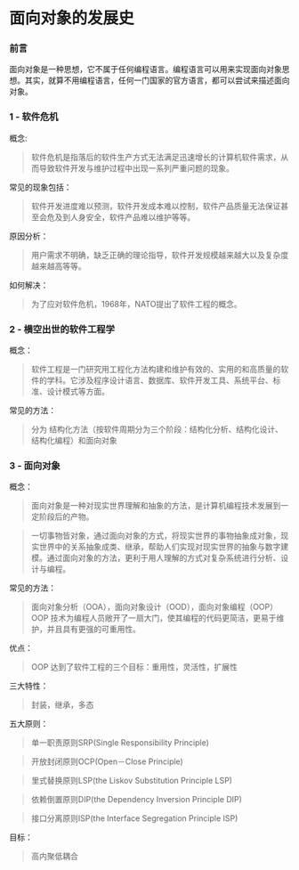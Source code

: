 # 面向对象的发展史

### 前言

面向对象是一种思想，它不属于任何编程语言。编程语言可以用来实现面向对象思想。其实，就算不用编程语言，任何一门国家的官方语言，都可以尝试来描述面向对象。

### 1 - 软件危机

概念:
> 软件危机是指落后的软件生产方式无法满足迅速增长的计算机软件需求，从而导致软件开发与维护过程中出现一系列严重问题的现象。

常见的现象包括：
> 软件开发进度难以预测，软件开发成本难以控制，软件产品质量无法保证甚至会危及到人身安全，软件产品难以维护等等。

原因分析：
> 用户需求不明确，缺乏正确的理论指导，软件开发规模越来越大以及复杂度越来越高等等。

如何解决：
> 为了应对软件危机，1968年，NATO提出了软件工程的概念。

### 2 - 横空出世的软件工程学

概念：
> 软件工程是一门研究用工程化方法构建和维护有效的、实用的和高质量的软件的学科。它涉及程序设计语言、数据库、软件开发工具、系统平台、标准、设计模式等方面。

常见的方法：
> 分为 结构化方法（按软件周期分为三个阶段：结构化分析、结构化设计、结构化编程）和面向对象

### 3 - 面向对象

概念：
> 面向对象是一种对现实世界理解和抽象的方法，是计算机编程技术发展到一定阶段后的产物。

>一切事物皆对象，通过面向对象的方式，将现实世界的事物抽象成对象，现实世界中的关系抽象成类、继承，帮助人们实现对现实世界的抽象与数字建模。通过面向对象的方法，更利于用人理解的方式对复杂系统进行分析、设计与编程。

常见的方法：
> 面向对象分析（OOA），面向对象设计（OOD），面向对象编程（OOP）
OOP 技术为编程人员敞开了一扇大门，使其编程的代码更简洁，更易于维护，并且具有更强的可重用性。

优点：
> OOP 达到了软件工程的三个目标：重用性，灵活性，扩展性

三大特性：
> 封装，继承，多态

五大原则：
> 单一职责原则SRP(Single Responsibility Principle)

>开放封闭原则OCP(Open－Close Principle)

>里式替换原则LSP(the Liskov Substitution Principle LSP)

>依赖倒置原则DIP(the Dependency Inversion Principle DIP)

>接口分离原则ISP(the Interface Segregation Principle ISP)

目标：
> 高内聚低耦合


